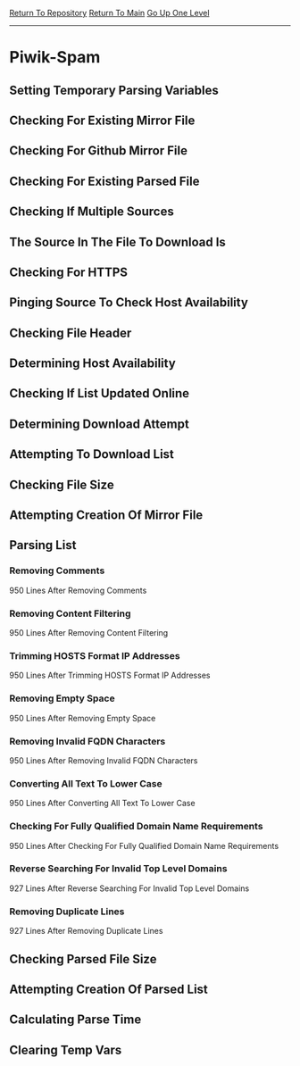 [Return To Repository](https://github.com/deathbybandaid/piholeparser/)
[Return To Main](https://github.com/deathbybandaid/piholeparser/blob/master/RecentRunLogs/Mainlog.md)
[Go Up One Level](https://github.com/deathbybandaid/piholeparser/blob/master/RecentRunLogs/TopLevelScripts/30-Processing-External-Blacklists.md)
____________________________________
# Piwik-Spam
## Setting Temporary Parsing Variables
## Checking For Existing Mirror File
## Checking For Github Mirror File
## Checking For Existing Parsed File
## Checking If Multiple Sources
## The Source In The File To Download Is
## Checking For HTTPS
## Pinging Source To Check Host Availability
## Checking File Header
## Determining Host Availability
## Checking If List Updated Online
## Determining Download Attempt
## Attempting To Download List
## Checking File Size
## Attempting Creation Of Mirror File
## Parsing List
### Removing Comments
950 Lines After Removing Comments
### Removing Content Filtering
950 Lines After Removing Content Filtering
### Trimming HOSTS Format IP Addresses
950 Lines After Trimming HOSTS Format IP Addresses
### Removing Empty Space
950 Lines After Removing Empty Space
### Removing Invalid FQDN Characters
950 Lines After Removing Invalid FQDN Characters
### Converting All Text To Lower Case
950 Lines After Converting All Text To Lower Case
### Checking For Fully Qualified Domain Name Requirements
950 Lines After Checking For Fully Qualified Domain Name Requirements
### Reverse Searching For Invalid Top Level Domains
927 Lines After Reverse Searching For Invalid Top Level Domains
### Removing Duplicate Lines
927 Lines After Removing Duplicate Lines
## Checking Parsed File Size
## Attempting Creation Of Parsed List
## Calculating Parse Time
## Clearing Temp Vars
